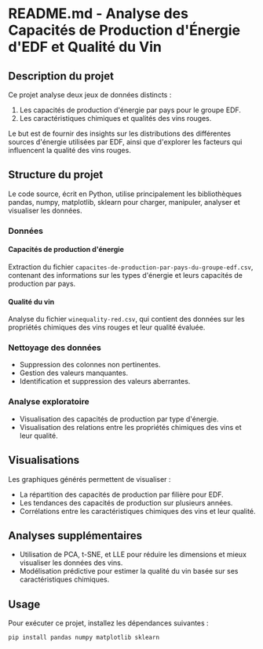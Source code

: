 # README.md - Analyse des Capacités de Production d'Énergie d'EDF et Qualité du Vin

## Description du projet

Ce projet analyse deux jeux de données distincts : 
1. Les capacités de production d'énergie par pays pour le groupe EDF.
2. Les caractéristiques chimiques et qualités des vins rouges.

Le but est de fournir des insights sur les distributions des différentes sources d'énergie utilisées par EDF, ainsi que d'explorer les facteurs qui influencent la qualité des vins rouges.

## Structure du projet

Le code source, écrit en Python, utilise principalement les bibliothèques pandas, numpy, matplotlib, sklearn pour charger, manipuler, analyser et visualiser les données.

### Données

#### Capacités de production d'énergie
Extraction du fichier `capacites-de-production-par-pays-du-groupe-edf.csv`, contenant des informations sur les types d'énergie et leurs capacités de production par pays.

#### Qualité du vin
Analyse du fichier `winequality-red.csv`, qui contient des données sur les propriétés chimiques des vins rouges et leur qualité évaluée.

### Nettoyage des données

- Suppression des colonnes non pertinentes.
- Gestion des valeurs manquantes.
- Identification et suppression des valeurs aberrantes.

### Analyse exploratoire

- Visualisation des capacités de production par type d'énergie.
- Visualisation des relations entre les propriétés chimiques des vins et leur qualité.

## Visualisations

Les graphiques générés permettent de visualiser :

- La répartition des capacités de production par filière pour EDF.
- Les tendances des capacités de production sur plusieurs années.
- Corrélations entre les caractéristiques chimiques des vins et leur qualité.

## Analyses supplémentaires

- Utilisation de PCA, t-SNE, et LLE pour réduire les dimensions et mieux visualiser les données des vins.
- Modélisation prédictive pour estimer la qualité du vin basée sur ses caractéristiques chimiques.

## Usage

Pour exécuter ce projet, installez les dépendances suivantes :

```bash
pip install pandas numpy matplotlib sklearn
